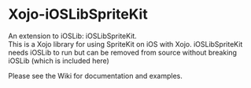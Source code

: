 # Xojo-iOSLibSpriteKit
An extension to iOSLib: iOSLibSpriteKit.  
This is a Xojo library for using SpriteKit on iOS with Xojo. iOSLibSpriteKit needs iOSLib to run but can be removed from source without breaking iOSLib (which is included here)

Please see the Wiki for documentation and examples.
